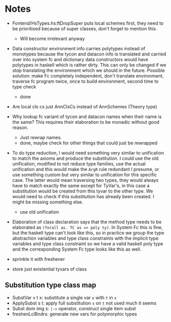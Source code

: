 Notes
=====

  * Fontend/HsTypes.hs:ftDropSuper puts local schemes first, they need to be
    prioritised because of super classes, don't forget to mention this.
    - Will become irrelevant anyway

  * Data constructor environment info carries polytypes instead of monotypes
    because the tycon and datacon info is translated and carried over into
    system fc and dictionary data constructors would have polytypes in haskell
    which is rather dirty. This can only be changed if we stop translating the
    environment which we should in the future. Possible solution: make Fc
    completely independent, don't translate environment, traverse fc program
    twice, once to build environment, second time to type check
    * done

  * Are local cls cs just AnnClsCs instead of AnnSchemes (Theory type)

  * Why lookup fc variant of tycon and datacon names when their name is the
    same? This requires their elaboration to be monadic without good reason.
    - Just rewrap names.
    * done, maybe check for other things that could just be rewrapped

  * To do type reduction, I would need something very similar to unification to
    match the axioms and produce the substitution. I could use the old
    unification, modified to not reduce type families, use the actual
    unification and this would make the ``ArgR`` rule redundant I presume, or
    use something custom but very similar to unification for this specific
    case. The latter would mean traversing two types, they would always have to
    match exactly the same except for TyVar's, in this case a substitution
    would be created from this tyvar to the other type. We would need to check
    if this substitution has already been created. I might be missing something
    else.
    - use old unification

  * Elaboration of class declaration says that the method type needs to be
    elaborated as `(forall as. TC as => poly ty)`. In System Fc this is fine,
    but the haskell type can't look like this, so in practice we group the type
    abstraction variables and type class constraints with the implicit type
    variables and type class constraint so we have a valid haskell poly type and
    the corresponding System Fc type looks like this as well.

  * sprinkle it with freshener

  * store just existential tyvars of class

Substitution type class map
---------------------------

  * SubstVar v t x: substitute a single var ``x`` with ``t`` in ``x``
  * ApplySubst s t: apply full substitution ``s`` on ``t``
    not used much it seems
  * Subst dom img s: ``|->`` operator, construct single item subst
  * freshenLclBndrs: generate new vars for polymorphic types
